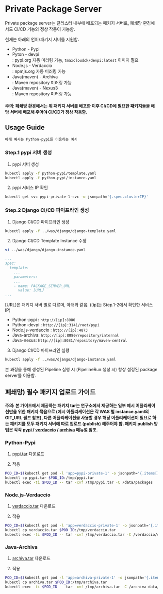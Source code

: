 # Private Package Server
Private package server는 클러스터 내부에 배포되는 패키지 서버로, 폐쇄망 환경에서도 CI/CD 기능의 정상 작동이 가능함.

현재는 아래의 언어/패키지 서버를 지원함.
* Python - Pypi
* Pyton - devpi  
: pypi.org 자동 미러링 가능, `tmaxcloudck/devpi:latest` 이미지 필요
* Node.js - Verdaccio  
: npmjs.org 자동 미러링 가능
* Java(maven) - Archiva  
: Maven repository 미러링 가능
* Java(maven) - Nexus3  
: Maven repository 미러링 가능

#### 주의: 폐쇄망 환경에서는 위 패키지 서버를 배포한 이후 CI/CD에 필요한 패키지들을 해당 서버에 배포해 주어야 CI/CD가 정상 작동함.

## Usage Guide
`아래 예시는 Python-pypi를 이용하는 예시`
### Step.1 pypi 서버 생성
1. pypi 서버 생성
```bash
kubectl apply -f python-pypi/template.yaml
kubectl apply -f python-pypi/instance.yaml
```
2. pypi 서비스 IP 확인
```bash
kubectl get svc pypi-private-1-svc -o jsonpath='{.spec.clusterIP}'
```
### Step.2 Django CI/CD 파이프라인 생성
1. Django CI/CD 파이프라인 생성
```bash
kubectl apply -f ../was/django/django-template.yaml
```
2. Django CI/CD Template Instance 수정
```bash
vi ../was/django/django-instance.yaml
```
```yaml
...
spec:
  template:
    ...
    parameters:
    ...
    - name: PACKAGE_SERVER_URL
      value: [URL]
...
```
[URL]은 패키지 서버 별로 다르며, 아래와 같음.
([ip]는 Step.1-2에서 확인한 서비스 IP)
* Python-pypi : `http://[ip]:8080`
* Python-devpi : `http://[ip]:3141/root/pypi`
* Node.js-verdaccio : `http://[ip]:4873`
* Java-archiva: `http://[ip]:8080/repository/internal`
* Java-nexus: `http://[ip]:8081/repository/maven-central`

3. Django CI/CD 파이프라인 실행
```bash
kubectl apply -f ../was/django/django-instance.yaml
```

본 과정을 통해 생성된 Pipeline 실행 시 (PipelineRun 생성 시) 항상 설정된 package server를 이용함.

## 폐쇄망) 필수 패키지 업로드 가이드
#### 주의: 본 가이드에서 제공하는 패키지 tar는 연구소에서 제공하는 일부 예시 어플리케이션만을 위한 패키지 묶음으로 (예시 어플리케이션은 각 WAS 별 instance.yaml의 GIT_URL 필드 참조), 다른 어플리케이션을 사용할 경우 해당 어플리케이션이 필요로 하는 패키지를 모두 패키지 서버에 따로 업로드 (publish) 해주어야 함. 패키지 publish 방법은 각각 [pypi](https://pypi.org/project/pypiserver/#uploading-packages-remotely) / [verdaccio](https://github.com/verdaccio/verdaccio#publishing) / [archiva](https://archiva.apache.org/docs/2.1.1/userguide/deploy.html) 매뉴얼 참조.

### Python-Pypi
1. [pypi.tar](http://192.168.1.150:9090/share/page/site/cloud-rnd-site/document-details?nodeRef=workspace://SpacesStore/ca04a89f-9cc3-41f5-a467-5ca40cd43fe6) 다운로드

2. 적용
```bash
POD_ID=$(kubectl get pod -l 'app=pypi-private-1' -o jsonpath='{.items[].metadata.name}')
kubectl cp pypi.tar $POD_ID:/tmp/pypi.tar
kubectl exec -ti $POD_ID -- tar -xvf /tmp/pypi.tar -C /data/packages
```

### Node.js-Verdaccio
1. [verdaccio.tar](http://192.168.1.150:9090/share/page/site/cloud-rnd-site/document-details?nodeRef=workspace://SpacesStore/305689c0-9ae8-47bc-8109-e475a5fee486) 다운로드

2. 적용
```bash
POD_ID=$(kubectl get pod -l 'app=verdaccio-private-1' -o jsonpath='{.items[].metadata.name}')
kubectl cp verdaccio.tar $POD_ID:/tmp/verdaccio.tar
kubectl exec -ti $POD_ID -- tar -xvf /tmp/verdaccio.tar -C /verdaccio/storage
```

### Java-Archiva
1. [archiva.tar](http://192.168.1.150:9090/share/page/site/cloud-rnd-site/document-details?nodeRef=workspace://SpacesStore/3347e70b-f44e-4e1f-8668-28fd5cd96fd1) 다운로드

2. 적용
```bash
POD_ID=$(kubectl get pod -l 'app=archiva-private-1' -o jsonpath='{.items[].metadata.name}')
kubectl cp archiva.tar $POD_ID:/tmp/archiva.tar
kubectl exec -ti $POD_ID -- tar -xvf /tmp/archiva.tar -C /archiva-data/repositories/internal
```

